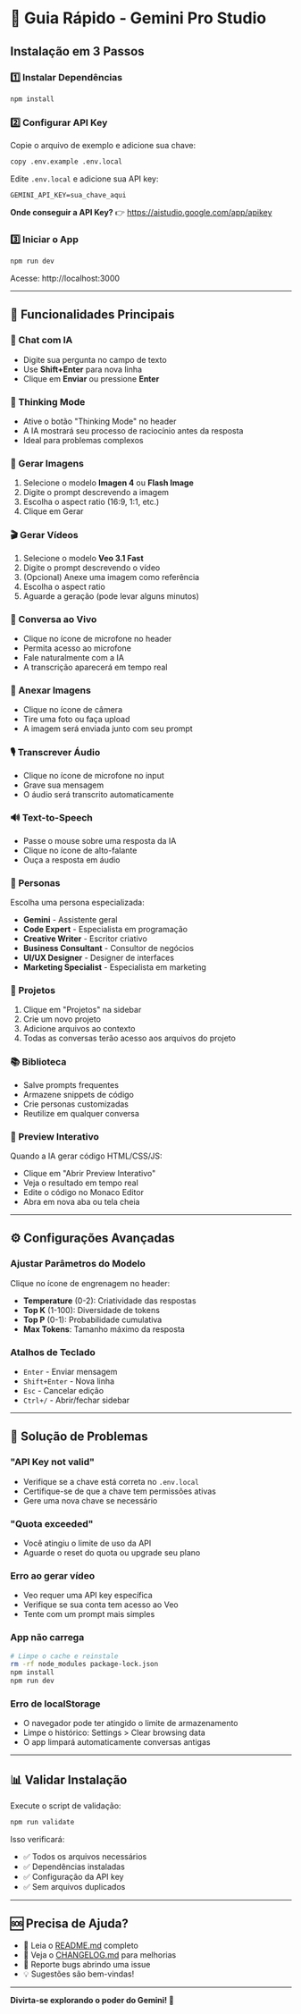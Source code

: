 # 🚀 Guia Rápido - Gemini Pro Studio

## Instalação em 3 Passos

### 1️⃣ Instalar Dependências
```bash
npm install
```

### 2️⃣ Configurar API Key
Copie o arquivo de exemplo e adicione sua chave:
```bash
copy .env.example .env.local
```

Edite `.env.local` e adicione sua API key:
```
GEMINI_API_KEY=sua_chave_aqui
```

**Onde conseguir a API Key?**
👉 https://aistudio.google.com/app/apikey

### 3️⃣ Iniciar o App
```bash
npm run dev
```

Acesse: http://localhost:3000

---

## 🎯 Funcionalidades Principais

### 💬 Chat com IA
- Digite sua pergunta no campo de texto
- Use **Shift+Enter** para nova linha
- Clique em **Enviar** ou pressione **Enter**

### 🧠 Thinking Mode
- Ative o botão "Thinking Mode" no header
- A IA mostrará seu processo de raciocínio antes da resposta
- Ideal para problemas complexos

### 🎨 Gerar Imagens
1. Selecione o modelo **Imagen 4** ou **Flash Image**
2. Digite o prompt descrevendo a imagem
3. Escolha o aspect ratio (16:9, 1:1, etc.)
4. Clique em Gerar

### 🎬 Gerar Vídeos
1. Selecione o modelo **Veo 3.1 Fast**
2. Digite o prompt descrevendo o vídeo
3. (Opcional) Anexe uma imagem como referência
4. Escolha o aspect ratio
5. Aguarde a geração (pode levar alguns minutos)

### 🎤 Conversa ao Vivo
- Clique no ícone de microfone no header
- Permita acesso ao microfone
- Fale naturalmente com a IA
- A transcrição aparecerá em tempo real

### 📸 Anexar Imagens
- Clique no ícone de câmera
- Tire uma foto ou faça upload
- A imagem será enviada junto com seu prompt

### 🎙️ Transcrever Áudio
- Clique no ícone de microfone no input
- Grave sua mensagem
- O áudio será transcrito automaticamente

### 🔊 Text-to-Speech
- Passe o mouse sobre uma resposta da IA
- Clique no ícone de alto-falante
- Ouça a resposta em áudio

### 👤 Personas
Escolha uma persona especializada:
- **Gemini** - Assistente geral
- **Code Expert** - Especialista em programação
- **Creative Writer** - Escritor criativo
- **Business Consultant** - Consultor de negócios
- **UI/UX Designer** - Designer de interfaces
- **Marketing Specialist** - Especialista em marketing

### 📁 Projetos
1. Clique em "Projetos" na sidebar
2. Crie um novo projeto
3. Adicione arquivos ao contexto
4. Todas as conversas terão acesso aos arquivos do projeto

### 📚 Biblioteca
- Salve prompts frequentes
- Armazene snippets de código
- Crie personas customizadas
- Reutilize em qualquer conversa

### 🎨 Preview Interativo
Quando a IA gerar código HTML/CSS/JS:
- Clique em "Abrir Preview Interativo"
- Veja o resultado em tempo real
- Edite o código no Monaco Editor
- Abra em nova aba ou tela cheia

---

## ⚙️ Configurações Avançadas

### Ajustar Parâmetros do Modelo
Clique no ícone de engrenagem no header:
- **Temperature** (0-2): Criatividade das respostas
- **Top K** (1-100): Diversidade de tokens
- **Top P** (0-1): Probabilidade cumulativa
- **Max Tokens**: Tamanho máximo da resposta

### Atalhos de Teclado
- `Enter` - Enviar mensagem
- `Shift+Enter` - Nova linha
- `Esc` - Cancelar edição
- `Ctrl+/` - Abrir/fechar sidebar

---

## 🐛 Solução de Problemas

### "API Key not valid"
- Verifique se a chave está correta no `.env.local`
- Certifique-se de que a chave tem permissões ativas
- Gere uma nova chave se necessário

### "Quota exceeded"
- Você atingiu o limite de uso da API
- Aguarde o reset do quota ou upgrade seu plano

### Erro ao gerar vídeo
- Veo requer uma API key específica
- Verifique se sua conta tem acesso ao Veo
- Tente com um prompt mais simples

### App não carrega
```bash
# Limpe o cache e reinstale
rm -rf node_modules package-lock.json
npm install
npm run dev
```

### Erro de localStorage
- O navegador pode ter atingido o limite de armazenamento
- Limpe o histórico: Settings > Clear browsing data
- O app limpará automaticamente conversas antigas

---

## 📊 Validar Instalação

Execute o script de validação:
```bash
npm run validate
```

Isso verificará:
- ✅ Todos os arquivos necessários
- ✅ Dependências instaladas
- ✅ Configuração da API key
- ✅ Sem arquivos duplicados

---

## 🆘 Precisa de Ajuda?

- 📖 Leia o [README.md](README.md) completo
- 📝 Veja o [CHANGELOG.md](CHANGELOG.md) para melhorias
- 🐛 Reporte bugs abrindo uma issue
- 💡 Sugestões são bem-vindas!

---

**Divirta-se explorando o poder do Gemini! 🚀**
